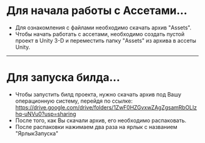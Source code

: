 # Для начала работы с Ассетами...
- Для ознакомления с файлами необходимо скачать архив "Assets". 
- Чтобы начать работать с ассетами, необходимо создать пустой проект в Unity 3-D и переместить папку "Assets" из архива в ассеты Unity.
---
# Для запуска билда...
- Чтобы запустить билд проекта, нужно скачать архив под Вашу операционную систему, перейдя по ссылке: https://drive.google.com/drive/folders/1ZwF0HZGvxwZAgZgsamRbOLIzhq-uNVu0?usp=sharing 
- После того, как Вы скачали архив, его необходимо распаковать.
- После распаковки нажимаем два раза на ярлык с названием "ЯрлыкЗапуска"
